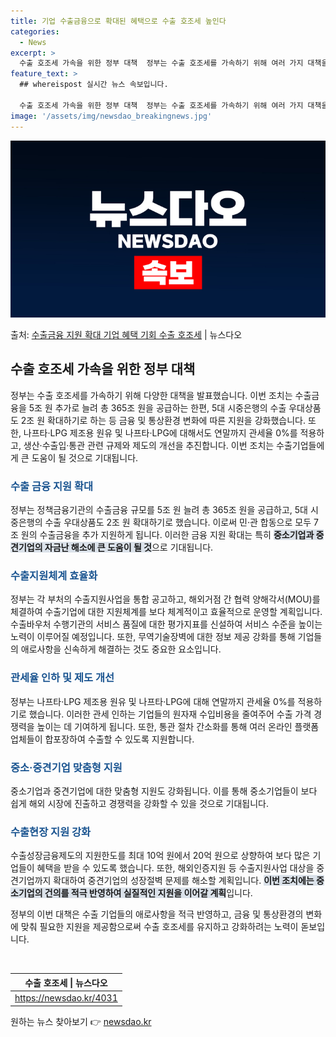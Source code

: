 ```yaml
---
title: 기업 수출금융으로 확대된 혜택으로 수출 호조세 높인다
categories:
  - News
excerpt: >
  수출 호조세 가속을 위한 정부 대책  정부는 수출 호조세를 가속하기 위해 여러 가지 대책을 발표했습니다. 이…
feature_text: >
  ## whereispost 실시간 뉴스 속보입니다.

  수출 호조세 가속을 위한 정부 대책  정부는 수출 호조세를 가속하기 위해 여러 가지 대책을 발표했습니다. 이…
image: '/assets/img/newsdao_breakingnews.jpg'
---
```


![뉴스다오 속보](/assets/img/newsdao_breakingnews.jpg)

<p>출처: <a href="https://newsdao.kr/4031" rel="dofollow">수출금융 지원 확대 기업 혜택 기회 수출 호조세</a> | 뉴스다오</p>

<h2 data-ke-size="size26">수출 호조세 가속을 위한 정부 대책</h2>
정부는 수출 호조세를 가속하기 위해 다양한 대책을 발표했습니다. 이번 조치는 수출금융을 5조 원 추가로 늘려 총 365조 원을 공급하는 한편, 5대 시중은행의 수출 우대상품도 2조 원 확대하기로 하는 등 금융 및 통상환경 변화에 따른 지원을 강화했습니다. 또한, 나프타·LPG 제조용 원유 및 나프타·LPG에 대해서도 연말까지 관세율 0%를 적용하고, 생산·수출입·통관 관련 규제와 제도의 개선을 추진합니다. 이번 조치는 수출기업들에게 큰 도움이 될 것으로 기대됩니다.

<h3><b><span style="color: #1a5490;">수출 금융 지원 확대</span></b></h3>
정부는 정책금융기관의 수출금융 규모를 5조 원 늘려 총 365조 원을 공급하고, 5대 시중은행의 수출 우대상품도 2조 원 확대하기로 했습니다. 이로써 민·관 합동으로 모두 7조 원의 수출금융을 추가 지원하게 됩니다. 이러한 금융 지원 확대는 특히 <b><span style="background-color: #21538527;">중소기업과 중견기업의 자금난 해소에 큰 도움이 될 것</span></b>으로 기대됩니다.

<h3><b><span style="color: #1a5490;">수출지원체계 효율화</span></b></h3>
정부는 각 부처의 수출지원사업을 통합 공고하고, 해외거점 간 협력 양해각서(MOU)를 체결하여 수출기업에 대한 지원체계를 보다 체계적이고 효율적으로 운영할 계획입니다. 수출바우처 수행기관의 서비스 품질에 대한 평가지표를 신설하여 서비스 수준을 높이는 노력이 이루어질 예정입니다. 또한, 무역기술장벽에 대한 정보 제공 강화를 통해 기업들의 애로사항을 신속하게 해결하는 것도 중요한 요소입니다.

<h3><b><span style="color: #1a5490;">관세율 인하 및 제도 개선</span></b></h3>
정부는 나프타·LPG 제조용 원유 및 나프타·LPG에 대해 연말까지 관세율 0%를 적용하기로 했습니다. 이러한 관세 인하는 기업들의 원자재 수입비용을 줄여주어 수출 가격 경쟁력을 높이는 데 기여하게 됩니다. 또한, 통관 절차 간소화를 통해 여러 온라인 플랫폼 업체들이 합포장하여 수출할 수 있도록 지원합니다. 

<h3><b><span style="color: #1a5490;">중소·중견기업 맞춤형 지원</span></b></h3>
중소기업과 중견기업에 대한 맞춤형 지원도 강화됩니다. 이를 통해 중소기업들이 보다 쉽게 해외 시장에 진출하고 경쟁력을 강화할 수 있을 것으로 기대됩니다.

<h3><b><span style="color: #1a5490;">수출현장 지원 강화</span></b></h3>
수출성장금융제도의 지원한도를 최대 10억 원에서 20억 원으로 상향하여 보다 많은 기업들이 혜택을 받을 수 있도록 했습니다. 또한, 해외인증지원 등 수출지원사업 대상을 중견기업까지 확대하여 중견기업의 성장절벽 문제를 해소할 계획입니다. <b><span style="background-color: #21538527;">이번 조치에는 중소기업의 건의를 적극 반영하여 실질적인 지원을 이어갈 계획</span></b>입니다. 

정부의 이번 대책은 수출 기업들의 애로사항을 적극 반영하고, 금융 및 통상환경의 변화에 맞춰 필요한 지원을 제공함으로써 수출 호조세를 유지하고 강화하려는 노력이 돋보입니다.
<p data-ke-size="size16">&nbsp;</p>
<table>
<thead>
<tr>
<th colspan="2" style="text-align: center; height: 17px;"><b>수출 호조세 | 뉴스다오</b></th>
</tr></thead>
<tbody>
<tr>
<td style="text-align: center; height: 17px;"><a href="https://newsdao.kr/4031">https://newsdao.kr/4031</a></td>
</tr>
</tbody>
</table> 

원하는 뉴스 찾아보기 👉 <a href="https://newsdao.kr" rel="dofollow">newsdao.kr</a>


